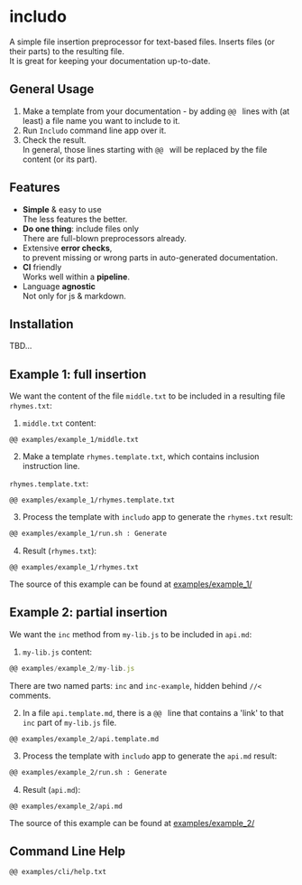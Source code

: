 <!--- Comments are Fun --->

# includo

A simple file insertion preprocessor for text-based files. Inserts files (or their parts) to the resulting file.  
It is great for keeping your documentation up-to-date.

## General Usage

1. Make a template from your documentation - by adding `@@ ` lines with (at least) a file name you want to include to it.
2. Run `Includo` command line app over it.
3. Check the result.  
   In general, those lines starting with `@@ ` will be replaced by the file content (or its part).

## Features

- **Simple** & easy to use  
  The less features the better.
- **Do one thing**: include files only  
  There are full-blown preprocessors already.
- Extensive **error checks**,  
   to prevent missing or wrong parts in auto-generated documentation.
- **CI** friendly  
  Works well within a **pipeline**.
- Language **agnostic**  
  Not only for js & markdown.

## Installation

TBD...

## Example 1: full insertion

We want the content of the file `middle.txt` to be included in a resulting file `rhymes.txt`:

1. `middle.txt` content:

```
@@ examples/example_1/middle.txt
```

2. Make a template `rhymes.template.txt`, which contains inclusion instruction line.

`rhymes.template.txt`:

```
@@ examples/example_1/rhymes.template.txt
```

3. Process the template with `includo` app to generate the `rhymes.txt` result:

```sh
@@ examples/example_1/run.sh : Generate
```

4. Result (`rhymes.txt`):

```
@@ examples/example_1/rhymes.txt
```

The source of this example can be found at [examples/example_1/](examples/example_1/)

## Example 2: partial insertion

We want the `inc` method from `my-lib.js` to be included in `api.md`:

1. `my-lib.js` content:

```js
@@ examples/example_2/my-lib.js
```

There are two named parts: `inc` and `inc-example`, hidden behind `//<` comments.

2. In a file `api.template.md`, there is a `@@ ` line that contains a 'link' to that `inc` part of `my-lib.js` file.

<!-- prettier-ignore -->
~~~
@@ examples/example_2/api.template.md
~~~

3. Process the template with `includo` app to generate the `api.md` result:

```sh
@@ examples/example_2/run.sh : Generate
```

4. Result (`api.md`):

<!-- prettier-ignore -->
~~~
@@ examples/example_2/api.md
~~~

The source of this example can be found at [examples/example_2/](examples/example_2/)

## Command Line Help

```
@@ examples/cli/help.txt
```
